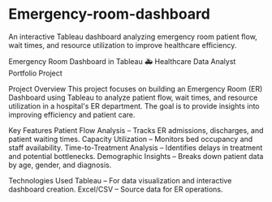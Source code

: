 # Emergency-room-dashboard
An interactive Tableau dashboard analyzing emergency room patient flow, wait times, and resource utilization to improve healthcare efficiency.

Emergency Room Dashboard in Tableau
🚑 Healthcare Data Analyst Portfolio Project

Project Overview
This project focuses on building an Emergency Room (ER) Dashboard using Tableau to analyze patient flow, wait times, and resource utilization in a hospital's ER department. The goal is to provide insights into improving efficiency and patient care.

Key Features
Patient Flow Analysis – Tracks ER admissions, discharges, and patient waiting times.
Capacity Utilization – Monitors bed occupancy and staff availability.
Time-to-Treatment Analysis – Identifies delays in treatment and potential bottlenecks.
Demographic Insights – Breaks down patient data by age, gender, and diagnosis.

Technologies Used
Tableau – For data visualization and interactive dashboard creation.
Excel/CSV – Source data for ER operations.
